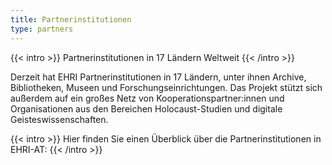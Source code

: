 ```yaml
---
title: Partnerinstitutionen
type: partners
---
```


{{< intro >}}
Partnerinstitutionen in 17 Ländern Weltweit
{{< /intro >}}

Derzeit hat EHRI Partnerinstitutionen in 17 Ländern, unter ihnen Archive, Bibliotheken, Museen und Forschungseinrichtungen. Das Projekt stützt sich außerdem auf ein großes Netz von Kooperationspartner:innen und Organisationen aus den Bereichen Holocaust-Studien und digitale Geisteswissenschaften.

{{< intro >}}
Hier finden Sie einen Überblick über die Partnerinstitutionen in EHRI-AT: 
{{< /intro >}}